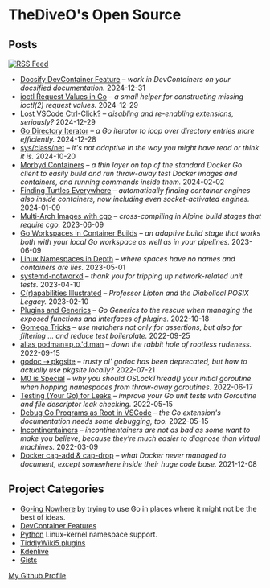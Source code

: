 # TheDiveO's Open Source

## Posts

<a href="/feed.xml">![RSS Feed](https://img.shields.io/badge/RSS-FFA500?style=flat&logo=rss&logoColor=white)</a>

<div class="posts">


- [Docsify DevContainer Feature](/art/devcntr-feature-docsify) – _work in DevContainers on your docsified documentation._ <span class="postdate">2024-12-31</span>
- [ioctl Request Values in Go](/art/ioctl) – _a small helper for constructing missing ioctl(2) request values._ <span class="postdate">2024-12-29</span>
- [Lost VSCode Ctrl-Click?](/art/vscode) – _disabling and re-enabling extensions, seriously?_ <span class="postdate">2024-12-29</span>
- [Go Directory Iterator](/art/iterate-dir) – _a Go iterator to loop over directory entries more efficiently._ <span class="postdate">2024-12-28</span>
- [sys/class/net](/art/sys-class-net) – _it&#39;s not adaptive in the way you might have read or think it is._ <span class="postdate">2024-10-20</span>
- [Morbyd Containers](/art/morbyd) – _a thin layer on top of the standard Docker Go client to easily build and run throw-away test Docker images and containers, and running commands inside them._ <span class="postdate">2024-02-02</span>
- [Finding Turtles Everywhere](/art/turtles) – _automatically finding container engines also inside containers, now including even socket-activated engines._ <span class="postdate">2024-01-09</span>
- [Multi-Arch Images with cgo](/art/multiarchcgo) – _cross-compiling in Alpine build stages that require cgo._ <span class="postdate">2023-06-09</span>
- [Go Workspaces in Container Builds](/art/localwscontainer) – _an adaptive build stage that works both with your local Go workspace as well as in your pipelines._ <span class="postdate">2023-06-09</span>
- [Linux Namespaces in Depth](/art/lxnamespaces) – _where spaces have no names and containers are lies._ <span class="postdate">2023-05-01</span>
- [systemd-notworkd](/art/notworkd) – _thank you for tripping up network-related unit tests._ <span class="postdate">2023-04-10</span>
- [C(r)apabilities Illustrated](/art/capabilities) – _Professor Lipton and the Diabolical POSIX Legacy._ <span class="postdate">2023-02-10</span>
- [Plugins and Generics](/art/plug-generics) – _Go Generics to the rescue when managing the exposed functions and interfaces of plugins._ <span class="postdate">2022-10-18</span>
- [Gomega Tricks](/art/gomega-tricks) – _use matchers not only for assertions, but also for filtering … and reduce test boilerplate._ <span class="postdate">2022-09-25</span>
- [alias podman=p.o.&#39;d.man](/art/podman) – _down the rabbit hole of rootless rudeness._ <span class="postdate">2022-09-15</span>
- [godoc ⇢ pkgsite](/art/pkgsite) – _trusty ol&#39; godoc has been deprecated, but how to actually use pkgsite locally?_ <span class="postdate">2022-07-21</span>
- [M0 is Special](/art/namspill) – _why you should OSLockThread() your initial goroutine when hopping namespaces from throw-away goroutines._ <span class="postdate">2022-06-17</span>
- [Testing (Your Go) for Leaks](/art/leaky) – _improve your Go unit tests with Goroutine and file descriptor leak checking._ <span class="postdate">2022-05-15</span>
- [Debug Go Programs as Root in VSCode](/art/debugroot) – _the Go extension&#39;s documentation needs some debugging, too._ <span class="postdate">2022-05-15</span>
- [Incontinentainers](/art/incontinentainers) – _incontinentainers are not as bad as some want to make you believe, because they’re much easier to diagnose than virtual machines._ <span class="postdate">2022-03-09</span>
- [Docker cap-add &amp; cap-drop](/art/cap-add-drop) – _what Docker never managed to document, except somewhere inside their huge code base._ <span class="postdate">2021-12-08</span>


</div>

## Project Categories

<div class="spaced">

- [Go-ing Nowhere](/gone) by trying to use Go in places where it might not be
  the best of ideas.
- [DevContainer Features](/devcontr-features)
- [Python](/spam) Linux-kernel namespace support.
- [TiddlyWiki5 plugins](/tiddlywiki)
- [Kdenlive](/kdenlive)
- [Gists](https://gist.github.com/TheDiveO)

</div>

[My Github Profile](https://github.com/thediveo)
